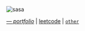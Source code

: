 ![sasa](https://github.com/leenrd/leenrd/assets/103997539/382ee856-2caa-4fdc-a4b4-920a02c52263)



_[— portfolio](https://leenard)_ | [leetcode](https://leetcode.com/lolleenard0/) | [`other`](https://huggingface.co/leenrd)
